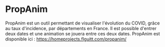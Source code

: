 # PropAnim

PropAnim est un outil permettant de visualiser l'évolution du COVID, grâce au taux d'incidence, par départements en France. Il est possible d'entrer deux dates et une animation se jouera entre ces deux dates. PropAnim est disponible ici : https://homeprojects.flguitt.com/propanim/
